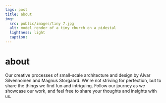 ```yaml
---
tags: post
title: about
img:
  src: public/images/tiny 7.jpg
  alt: model render of a tiny church on a pidestal
  lightness: light
  caption:
---
```

# about

 Our creative processes of small-scale architecture and design by Alvar Silvennoinen and Magnus Storgaard. We're not striving for perfection, but to share the things we find fun and intriguing. Follow our journey as we showcase our work, and feel free to share your thoughts and insights with us.